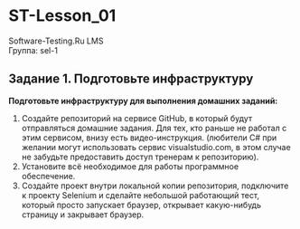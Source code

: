 # ST-Lesson_01

Software-Testing.Ru LMS<br />
Группа: sel-1<br />
<h2>Задание 1. Подготовьте инфраструктуру</h2>

**Подготовьте инфраструктуру для выполнения домашних заданий:**

1. Создайте репозиторий на сервисе GitHub, в который будут отправляться домашние задания. Для тех, кто раньше не работал с этим сервисом, внизу есть видео-инструкция. (любители C# при желании могут использовать сервис visualstudio.com, в этом случае не забудьте предоставить доступ тренерам к репозиторию).
2. Установите всё необходимое для работы программное обеспечение.
3. Создайте проект внутри локальной копии репозитория, подключите к проекту Selenium и сделайте небольшой работающий тест, который просто запускает браузер, открывает какую-нибудь страницу и закрывает браузер.
